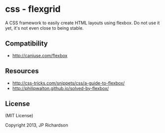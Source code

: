 css - flexgrid
==============

A CSS framework to easily create HTML layouts using flexbox. Do not use it yet, it's not even close to being stable.



Compatibility
--------------
- http://caniuse.com/flexbox



Resources
---------
- http://css-tricks.com/snippets/css/a-guide-to-flexbox/
- http://philipwalton.github.io/solved-by-flexbox/



License
--------

(MIT License)

Copyright 2013, JP Richardson
